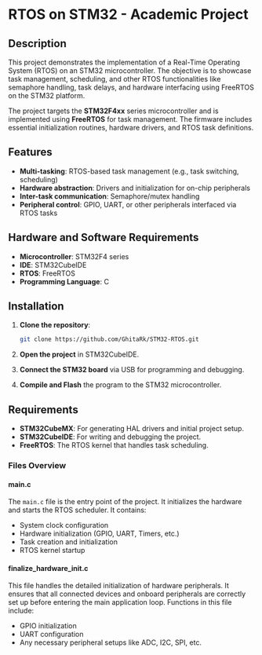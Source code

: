 # RTOS on STM32 - Academic Project

## Description
This project demonstrates the implementation of a Real-Time Operating System (RTOS) on an STM32 microcontroller. The objective is to showcase task management, scheduling, and other RTOS functionalities like semaphore handling, task delays, and hardware interfacing using FreeRTOS on the STM32 platform.

The project targets the **STM32F4xx** series microcontroller and is implemented using **FreeRTOS** for task management. The firmware includes essential initialization routines, hardware drivers, and RTOS task definitions.

## Features
- **Multi-tasking**: RTOS-based task management (e.g., task switching, scheduling)
- **Hardware abstraction**: Drivers and initialization for on-chip peripherals
- **Inter-task communication**: Semaphore/mutex handling
- **Peripheral control**: GPIO, UART, or other peripherals interfaced via RTOS tasks

## Hardware and Software Requirements
- **Microcontroller**: STM32F4 series
- **IDE**: STM32CubeIDE
- **RTOS**: FreeRTOS
- **Programming Language**: C

## Installation

1. **Clone the repository**:
    ```bash
    git clone https://github.com/GhitaRk/STM32-RTOS.git
    ```

2. **Open the project** in STM32CubeIDE.

3. **Connect the STM32 board** via USB for programming and debugging.

4. **Compile and Flash** the program to the STM32 microcontroller.

## Requirements
- **STM32CubeMX**: For generating HAL drivers and initial project setup.
- **STM32CubeIDE**: For writing and debugging the project.
- **FreeRTOS**: The RTOS kernel that handles task scheduling.

### Files Overview

#### main.c
The `main.c` file is the entry point of the project. It initializes the hardware and starts the RTOS scheduler. It contains:
- System clock configuration
- Hardware initialization (GPIO, UART, Timers, etc.)
- Task creation and initialization
- RTOS kernel startup

#### finalize_hardware_init.c
This file handles the detailed initialization of hardware peripherals. It ensures that all connected devices and onboard peripherals are correctly set up before entering the main application loop. Functions in this file include:
- GPIO initialization
- UART configuration
- Any necessary peripheral setups like ADC, I2C, SPI, etc.

